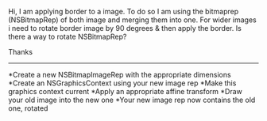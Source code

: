 Hi,
I am applying border to a image. To do so I am using the bitmaprep (NSBitmapRep) of both image and merging them into one. For wider images i need to rotate border image by 90 degrees & then apply the border. Is there a way to rotate NSBitmapRep?

Thanks

----

*Create a new NSBitmapImageRep with the appropriate dimensions
*Create an NSGraphicsContext using your new image rep
*Make this graphics context current
*Apply an appropriate affine transform
*Draw your old image into the new one
*Your new image rep now contains the old one, rotated
